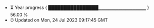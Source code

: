 - ⏳ Year progress { ████████████████▁▁▁▁▁▁▁▁▁▁▁▁▁▁ } 56.00 %
- ⏰ Updated on Mon, 24 Jul 2023 09:17:45 GMT

